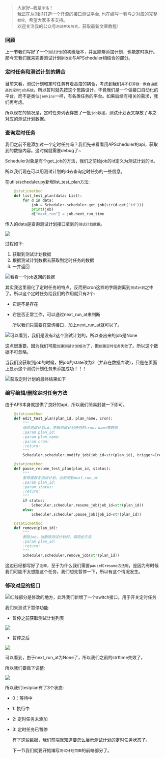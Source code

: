 > 大家好~我是`米洛`！<br/>
我正在从0到1打造一个开源的接口测试平台, 也在编写一套与之对应的完整`教程`，希望大家多多支持。<br/>
欢迎关注我的公众号`测试开发坑货`，获取最新文章教程! 

### 回顾

  上一节我们写好了一个`测试计划`的初级版本，并且能够添加计划，也能定时执行。那今天我们就来完善测试计划`删改查`与APScheduler相结合的部分。
  
### 定时任务和测试计划的耦合

  目前来看，测试计划和定时任务有着高度的耦合，考虑到我们`并不打算做一款自由度高的定时job系统`，所以暂时就先按这个思路设计。毕竟我们是一个做接口自动化的平台，而不是类似`jenkins`一样，有各类任务的平台。如果后续有相关的需求，我们再考虑。
  
  所以现在的情况是，定时任务列表存放了一批`job数据`，测试计划表又存放了与之对应的测试计划数据。
  
### 查询定时任务

  我们之前不是添加过一个定时任务吗？我们先来看看用APScheduler的api，获取到的数据内容。这时候就需要debug了~
  
  Scheduler对象是有个get_job的方法，我们之前给job的id定义为测试计划的id。
  
  所以我们现在可以用测试计划的id去查询定时任务的一些信息。
  
  在utils/scheduler.py新增list_test_plan方法:
  
```python
    @staticmethod
    def list_test_plan(data: List):
        for d in data:
            job = Scheduler.scheduler.get_job(str(d.get('id')))
            print(job)
            d["next_run"] = job.next_run_time
```

  传入的data是查询测试计划接口拿到的`测试计划数据`。

![](http://oss.pity.fun/picture/2021-11-6/1636166699222-image.png)

  过程如下:
  
1. 获取到测试计划数据
2. 根据测试计划数据去获取到定时任务的数据
3. 一并返回

![看看一个job返回的数据](http://oss.pity.fun/picture/2021-11-6/1636167413507-image.png)

  其实我这里弱化了定时任务的特点，反而把cron这样的字段剥离到`测试计划`之中了。所以这个定时任务给我们的作用就只有2个:
  
- 它是不是存在
- 它是否正常工作，可以通过next_run_at来判断

  所以我们只需要在查询接口，加上next_run_at就可以了。
  
![可以看到，我们是没有2这个测试计划的，所以查出来的job是None](http://oss.pity.fun/picture/2021-11-6/1636167597327-image.png)

  这点很重要，因为我们可能`创建测试计划成功`了，但`创建定时任务失败`了。所以这个数据不可忽略。
  
  当我们没获取到job的时候，把job的state改为2（并非在数据库改），只是在页面上显示这个测试计划任务未添加成功！！！
  
![获取定时计划的最终结果如下](http://oss.pity.fun/picture/2021-11-6/1636168136795-image.png)

### 编写编辑/删除定时任务方法

  由于APS本身就提供了良好的api，所以我们简易封装一下即可。
  
```python
    @staticmethod
    def edit_test_plan(plan_id, plan_name, cron):
        """
        通过测试计划id，更新测试计划任务的cron，name等数据
        :param plan_id:
        :param plan_name:
        :param cron:
        :return:
        """
        Scheduler.scheduler.modify_job(job_id=str(plan_id), trigger=CronTrigger.from_crontab(cron), name=plan_name)

    @staticmethod
    def pause_resume_test_plan(plan_id, status):
        """
        暂停或恢复测试计划，会影响到next_run_at
        :param plan_id:
        :param status:
        :return:
        """
        if status:
            Scheduler.scheduler.resume_job(job_id=str(plan_id))
        else:
            Scheduler.scheduler.pause_job(job_id=str(plan_id))

    @staticmethod
    def remove(plan_id):
        """
        删除job，当删除测试计划时，调用此方法
        :param plan_id:
        :return:
        """
        Scheduler.scheduler.remove_job(str(plan_id))
```

  这边已经都写好了`注释`，至于为什么我们需要`pause和resume方法呢`，是因为有时候我们可能不太想跑这个任务，我们想先暂停一下，所以有这个情况发生。
  
### 修改对应的接口

![红线部分是修改的地方，此外我们新增了一个switch接口，用于开关定时任务](http://oss.pity.fun/picture/2021-11-6/1636168423708-image.png)

  我们来测试下暂停功能:
  
- 暂停之前获取测试计划列表

![](http://oss.pity.fun/picture/2021-11-6/1636168504845-image.png)

- 暂停之后

![](http://oss.pity.fun/picture/2021-11-6/1636168580018-image.png)

  可以看到，由于next_run_at为None了，所以我们之前的strftime失效了。
  
  所以我们要做下调整:
  
![](http://oss.pity.fun/picture/2021-11-6/1636168761603-image.png)

  所以我们testplan有了3个状态:
  
- 0：等待中
- 1: 执行中
- 2: 定时任务未添加
- 3: 定时任务已暂停

  有了这些数据，我们前端就知道要怎么展示测试计划的定时任务状态了。
  
  下一节我们就要开始编写`测试计划页面`的前端部分了。